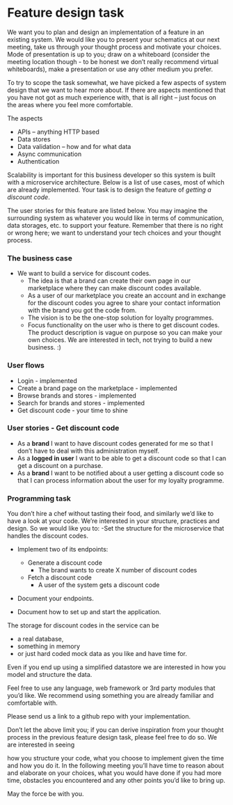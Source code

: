 # Feature design task
We want you to plan and design an implementation of a feature in an existing system.
We would like you to present your schematics at our next meeting, take us through your
thought process and motivate your choices. Mode of presentation is up to you; draw on a
whiteboard (consider the meeting location though - to be honest we don’t really
recommend virtual whiteboards), make a presentation or use any other medium you
prefer.

To try to scope the task somewhat, we have picked a few aspects of system design that
we want to hear more about. If there are aspects mentioned that you have not got as
much experience with, that is all right – just focus on the areas where you feel more
comfortable.

The aspects
- APIs – anything HTTP based
- Data stores
- Data validation – how and for what data
- Async communication
- Authentication

Scalability is important for this business developer so this system is built with a microservice architecture. 
Below is a list of use cases, most of which are already implemented.
Your task is to design the feature of *getting a discount code*. 

The user stories for this
feature are listed below. You may imagine the surrounding system as whatever you
would like in terms of communication, data storages, etc. to support your feature.
Remember that there is no right or wrong here; we want to understand your tech choices
and your thought process.
### The business case
- We want to build a service for discount codes. 
  - The idea is that a brand can create their
  own page in our marketplace where they can make discount codes available. 
  - As a user of our marketplace you create an account and in exchange for the discount codes you
  agree to share your contact information with the brand you got the code from.
  - The vision is to be the one-stop solution for loyalty programmes.
  - Focus functionality on the user who is there to get discount codes. The product
  description is vague on purpose so you can make your own choices. We are interested in
  tech, not trying to build a new business. :)

### User flows
- Login - implemented
- Create a brand page on the marketplace - implemented
- Browse brands and stores - implemented
- Search for brands and stores - implemented
- Get discount code - your time to shine

### User stories - Get discount code
- As a **brand** I want to have discount codes generated for me so that I don’t have to deal
with this administration myself.
- As a **logged in user** I want to be able to get a discount code so that I can get a discount
on a purchase.
- As a **brand** I want to be notified about a user getting a discount code so that I can
process information about the user for my loyalty programme.

### Programming task
You don’t hire a chef without tasting their food, and similarly we’d like to have a look at
your code. We’re interested in your structure, practices and design. So we would like you
to:
-Set the structure for the microservice that handles the discount codes.
- Implement two of its endpoints:
  - Generate a discount code
    - The brand wants to create X number of discount codes
  - Fetch a discount code
    - A user of the system gets a discount code

- Document your endpoints.
- Document how to set up and start the application.

The storage for discount codes in the service can be 
- a real database, 
- something in memory
- or just hard coded mock data as you like and have time for. 

Even if you end up
using a simplified datastore we are interested in how you model and structure the data.

Feel free to use any language, web framework or 3rd party modules that you’d like. We
recommend using something you are already familiar and comfortable with.

Please send us a link to a github repo with your implementation.

Don’t let the above limit you; if you can derive inspiration from your thought process in
the previous feature design task, please feel free to do so. We are interested in seeing

how you structure your code, what you choose to implement given the time and how you
do it. In the following meeting you’ll have time to reason about and elaborate on your
choices, what you would have done if you had more time, obstacles you encountered and
any other points you’d like to bring up.

May the force be with you.